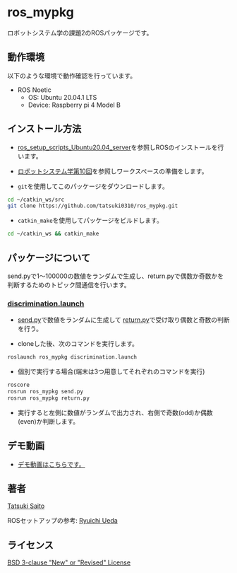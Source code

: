 # ros_mypkg

ロボットシステム学の課題2のROSパッケージです。

## 動作環境

以下のような環境で動作確認を行っています。

- ROS Noetic
  - OS: Ubuntu 20.04.1 LTS
  - Device: Raspberry pi 4 Model B
  
## インストール方法

- [ros_setup_scripts_Ubuntu20.04_server](http://github.com/ryuichiueda/ros_setup_scripts_Ubuntu20.04\server)を参照しROSのインストールを行います。

- [ロボットシステム学第10回](https://ryuichiueda.github.io/robosys2020/lesson10_ros.html#/)を参照しワークスペースの準備をします。

- `git`を使用してこのパッケージをダウンロードします。

```bash
cd ~/catkin_ws/src
git clone https://github.com/tatsuki0310/ros_mypkg.git
```

- `catkin_make`を使用してパッケージをビルドします。

```bash
cd ~/catkin_ws && catkin_make
```

## パッケージについて

send.pyで1～100000の数値をランダムで生成し、return.pyで偶数か奇数かを判断するためのトピック間通信を行います。

### [discrimination.launch](https://github.com/tatsuki0310/ros_mypkg/blob/main/launch/discrimination.launch)

- [send.py](https://github.com/tatsuki0310/ros_mypkg/blob/main/scripts/send.py)で数値をランダムに生成して
[return.py](https://github.com/tatsuki0310/ros_mypkg/blob/main/scripts/return.py)で受け取り偶数と奇数の判断を行う。

- cloneした後、次のコマンドを実行します。

```bash
roslaunch ros_mypkg discrimination.launch
```

- 個別で実行する場合(端末は3つ用意してそれぞれのコマンドを実行)

```bash
roscore
rosrun ros_mypkg send.py
rosrun ros_mypkg return.py
```

- 実行すると左側に数値がランダムで出力され、右側で奇数(odd)か偶数(even)か判断します。

## デモ動画

- [デモ動画はこちらです。](https://youtu.be/GsKB5UEl5V4)

## 著者

[Tatsuki Saito](https://github.com/tatsuki0310)

ROSセットアップの参考:
[Ryuichi Ueda](https://github.com/ryuichiueda)

## ライセンス
[BSD 3-clause "New" or "Revised" License](https://github.com/tatsuki0310/ros_mypkg/blob/main/LICENSE)
